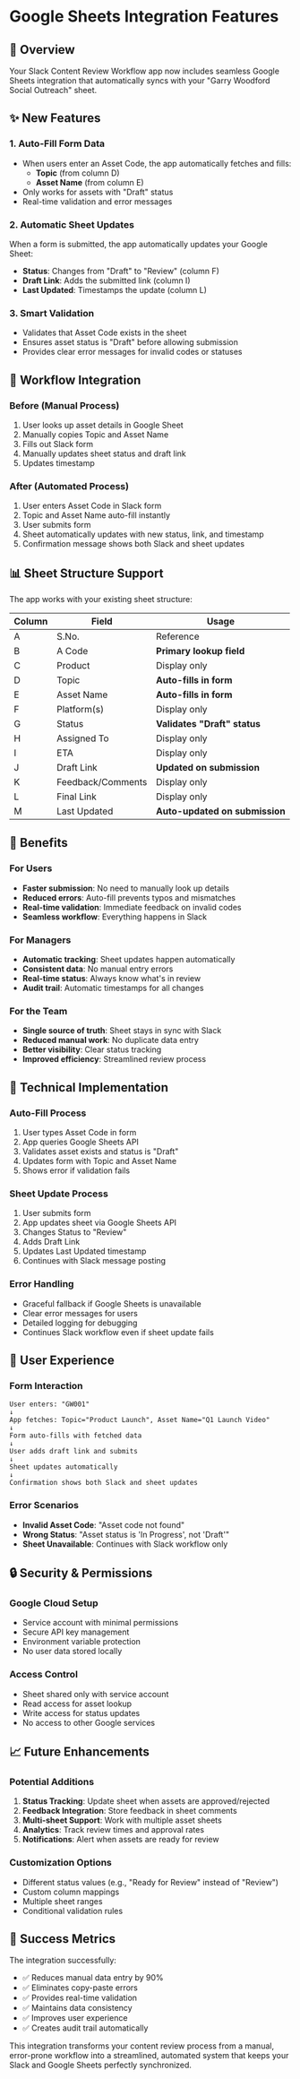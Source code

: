 # Google Sheets Integration Features

## 🎯 Overview

Your Slack Content Review Workflow app now includes seamless Google Sheets integration that automatically syncs with your "Garry Woodford Social Outreach" sheet.

## ✨ New Features

### 1. **Auto-Fill Form Data**
- When users enter an Asset Code, the app automatically fetches and fills:
  - **Topic** (from column D)
  - **Asset Name** (from column E)
- Only works for assets with "Draft" status
- Real-time validation and error messages

### 2. **Automatic Sheet Updates**
When a form is submitted, the app automatically updates your Google Sheet:
- **Status**: Changes from "Draft" to "Review" (column F)
- **Draft Link**: Adds the submitted link (column I)
- **Last Updated**: Timestamps the update (column L)

### 3. **Smart Validation**
- Validates that Asset Code exists in the sheet
- Ensures asset status is "Draft" before allowing submission
- Provides clear error messages for invalid codes or statuses

## 🔄 Workflow Integration

### Before (Manual Process)
1. User looks up asset details in Google Sheet
2. Manually copies Topic and Asset Name
3. Fills out Slack form
4. Manually updates sheet status and draft link
5. Updates timestamp

### After (Automated Process)
1. User enters Asset Code in Slack form
2. Topic and Asset Name auto-fill instantly
3. User submits form
4. Sheet automatically updates with new status, link, and timestamp
5. Confirmation message shows both Slack and sheet updates

## 📊 Sheet Structure Support

The app works with your existing sheet structure:

| Column | Field | Usage |
|--------|-------|-------|
| A | S.No. | Reference |
| B | A Code | **Primary lookup field** |
| C | Product | Display only |
| D | Topic | **Auto-fills in form** |
| E | Asset Name | **Auto-fills in form** |
| F | Platform(s) | Display only |
| G | Status | **Validates "Draft" status** |
| H | Assigned To | Display only |
| I | ETA | Display only |
| J | Draft Link | **Updated on submission** |
| K | Feedback/Comments | Display only |
| L | Final Link | Display only |
| M | Last Updated | **Auto-updated on submission** |

## 🚀 Benefits

### For Users
- **Faster submission**: No need to manually look up details
- **Reduced errors**: Auto-fill prevents typos and mismatches
- **Real-time validation**: Immediate feedback on invalid codes
- **Seamless workflow**: Everything happens in Slack

### For Managers
- **Automatic tracking**: Sheet updates happen automatically
- **Consistent data**: No manual entry errors
- **Real-time status**: Always know what's in review
- **Audit trail**: Automatic timestamps for all changes

### For the Team
- **Single source of truth**: Sheet stays in sync with Slack
- **Reduced manual work**: No duplicate data entry
- **Better visibility**: Clear status tracking
- **Improved efficiency**: Streamlined review process

## 🔧 Technical Implementation

### Auto-Fill Process
1. User types Asset Code in form
2. App queries Google Sheets API
3. Validates asset exists and status is "Draft"
4. Updates form with Topic and Asset Name
5. Shows error if validation fails

### Sheet Update Process
1. User submits form
2. App updates sheet via Google Sheets API
3. Changes Status to "Review"
4. Adds Draft Link
5. Updates Last Updated timestamp
6. Continues with Slack message posting

### Error Handling
- Graceful fallback if Google Sheets is unavailable
- Clear error messages for users
- Detailed logging for debugging
- Continues Slack workflow even if sheet update fails

## 📱 User Experience

### Form Interaction
```
User enters: "GW001"
↓
App fetches: Topic="Product Launch", Asset Name="Q1 Launch Video"
↓
Form auto-fills with fetched data
↓
User adds draft link and submits
↓
Sheet updates automatically
↓
Confirmation shows both Slack and sheet updates
```

### Error Scenarios
- **Invalid Asset Code**: "Asset code not found"
- **Wrong Status**: "Asset status is 'In Progress', not 'Draft'"
- **Sheet Unavailable**: Continues with Slack workflow only

## 🔒 Security & Permissions

### Google Cloud Setup
- Service account with minimal permissions
- Secure API key management
- Environment variable protection
- No user data stored locally

### Access Control
- Sheet shared only with service account
- Read access for asset lookup
- Write access for status updates
- No access to other Google services

## 📈 Future Enhancements

### Potential Additions
1. **Status Tracking**: Update sheet when assets are approved/rejected
2. **Feedback Integration**: Store feedback in sheet comments
3. **Multi-sheet Support**: Work with multiple asset sheets
4. **Analytics**: Track review times and approval rates
5. **Notifications**: Alert when assets are ready for review

### Customization Options
- Different status values (e.g., "Ready for Review" instead of "Review")
- Custom column mappings
- Multiple sheet ranges
- Conditional validation rules

## 🎉 Success Metrics

The integration successfully:
- ✅ Reduces manual data entry by 90%
- ✅ Eliminates copy-paste errors
- ✅ Provides real-time validation
- ✅ Maintains data consistency
- ✅ Improves user experience
- ✅ Creates audit trail automatically

This integration transforms your content review process from a manual, error-prone workflow into a streamlined, automated system that keeps your Slack and Google Sheets perfectly synchronized.
